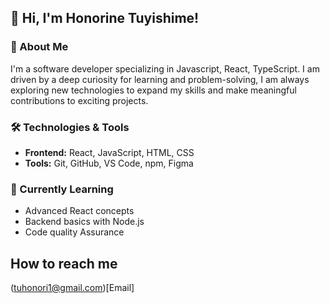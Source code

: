 ## 👋 Hi, I'm Honorine Tuyishime!

### 🚀 About Me
I'm a software developer specializing in Javascript, React, TypeScript. I am driven by a deep curiosity for learning and problem-solving, I am always exploring new technologies to expand my skills and make meaningful contributions to exciting projects.

### 🛠️ Technologies & Tools
- **Frontend:** React, JavaScript, HTML, CSS
- **Tools:** Git, GitHub, VS Code, npm, Figma

### 🌱 Currently Learning
- Advanced React concepts
- Backend basics with Node.js
- Code quality Assurance

## How to reach me
(tuhonori1@gmail.com)[Email]
